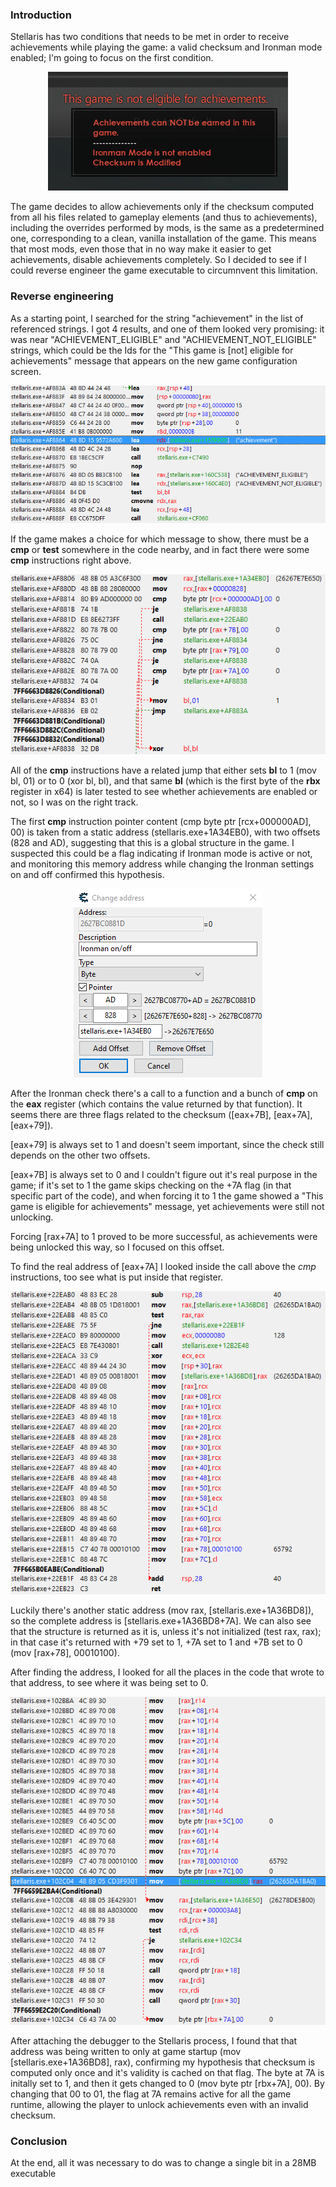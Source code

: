 ### Introduction

Stellaris has two conditions that needs to be met in order to receive achievements while playing the game: a valid checksum and Ironman mode enabled; I'm going to focus on the first condition.

<p align="center"><img src="images/stellaris1.png" ></p>

The game decides to allow achievements only if the checksum computed from all his files related to gameplay elements (and thus to achievements), including the overrides performed by mods, is the same as a predetermined one, corresponding to a clean, vanilla installation of the game. This means that most mods, even those that in no way make it easier to get achievements, disable achievements completely. So I decided to see if I could reverse engineer the game executable to circumnvent this limitation.

### Reverse engineering

As a starting point, I searched for the string "achievement" in the list of referenced strings. I got 4 results, and one of them looked very promising: it was near "ACHIEVEMENT_ELIGIBLE" and "ACHIEVEMENT_NOT_ELIGIBLE" strings, which could be the Ids for the "This game is [not] eligible for achievements" message that appears on the new game configuration screen.

<p align="center"><img src="images/cheatengine1.png" ></p>

If the game makes a choice for which message to show, there must be a **cmp** or **test** somewhere in the code nearby, and in fact there were some **cmp** instructions right above.

<p align="center"><img src="images/cheatengine2.png" ></p>

All of the **cmp** instructions have a related jump that either sets **bl** to 1 (mov bl, 01) or to 0 (xor bl, bl), and that same **bl** (which is the first byte of the **rbx** register in x64) is later tested to see whether achievements are enabled or not, so I was on the right track.

The first **cmp** instruction pointer content (cmp byte ptr [rcx+000000AD], 00) is taken from a static address (stellaris.exe+1A34EB0), with two offsets (828 and AD), suggesting that this is a global structure in the game. I suspected this could be a flag indicating if Ironman mode is active or not, and monitoring this memory address while changing the Ironman settings on and off confirmed this hypothesis.

<p align="center"><img src="images/cheatengine3.png" ></p>

After the Ironman check there's a call to a function and a bunch of **cmp** on the **eax** register (which contains the value returned by that function). It seems there are three flags related to the checksum ([eax+7B], [eax+7A], [eax+79]). 

[eax+79] is always set to 1 and doesn't seem important, since the check still depends on the other two offsets.

[eax+7B] is always set to 0 and I couldn't figure out it's real purpose in the game; if it's set to 1 the game skips checking on the +7A flag (in that specific part of the code), and when forcing it to 1 the game showed a "This game is eligible for achievements" message, yet achievements were still not unlocking.

Forcing [rax+7A] to 1 proved to be more successful, as achievements were being unlocked this way, so I focused on this offset.

To find the real address of [eax+7A] I looked inside the call above the *cmp* instructions, too see what is put inside that register.

<p align="center"><img src="images/cheatengine4.png" ></p>

Luckily there's another static address (mov rax, [stellaris.exe+1A36BD8]), so the complete address is [stellaris.exe+1A36BD8+7A]. We can also see that the structure is returned as it is, unless it's not initialized (test rax, rax); in that case it's returned with +79 set to 1, +7A set to 1 and +7B set to 0 (mov [rax+78], 00010100).

After finding the address, I looked for all the places in the code that wrote to that address, to see where it was being set to 0.

<p align="center"><img src="images/cheatengine5.png" ></p>

After attaching the debugger to the Stellaris process, I found that that address was being written to only at game startup (mov [stellaris.exe+1A36BD8], rax), confirming my hypothesis that checksum is computed only once and it's validity is cached on that flag. The byte at 7A is initally set to 1, and then it gets changed to 0 (mov byte ptr [rbx+7A], 00). By changing that 00 to 01, the flag at 7A remains active for all the game runtime, allowing the player to unlock achievements even with an invalid checksum. 

### Conclusion
At the end, all it was necessary to do was to change a single bit in a 28MB executable
